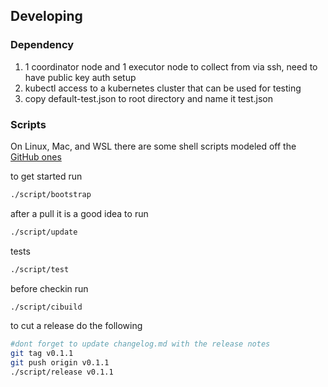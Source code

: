 ## Developing

### Dependency

1. 1 coordinator node and 1 executor node to collect from via ssh, need to have public key auth setup
2. kubectl access to a kubernetes cluster that can be used for testing
3. copy default-test.json to root directory and name it test.json

### Scripts

On Linux, Mac, and WSL there are some shell scripts modeled off the [GitHub ones](https://github.com/github/scripts-to-rule-them-all)

to get started run

```sh
./script/bootstrap
```

after a pull it is a good idea to run

```sh
./script/update
```

tests

```sh
./script/test
```

before checkin run

```sh
./script/cibuild
```

to cut a release do the following

```sh
#dont forget to update changelog.md with the release notes
git tag v0.1.1
git push origin v0.1.1
./script/release v0.1.1
```


